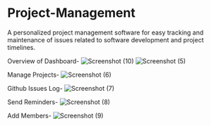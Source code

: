 # Project-Management
A personalized project management software for easy tracking and maintenance of issues related to software development and project timelines. 

Overview of Dashboard-
![Screenshot (10)](https://github.com/user-attachments/assets/4e971d22-fedf-48a0-ba82-d1fbe1ce9c75)
![Screenshot (5)](https://github.com/user-attachments/assets/07801c3f-3a4d-4e70-940c-d0d7c357c931)

Manage Projects-
![Screenshot (6)](https://github.com/user-attachments/assets/b616c4df-e41d-4bba-8801-42a51a2dbc83)


Github Issues Log-
![Screenshot (7)](https://github.com/user-attachments/assets/351eaefe-db79-48e8-9501-6192af311928)


Send Reminders-
![Screenshot (8)](https://github.com/user-attachments/assets/a43e84a9-9559-4a18-af6a-06adefda3bd4)

Add Members-
![Screenshot (9)](https://github.com/user-attachments/assets/49691af6-c75e-46cc-bb54-69bb658e76df)





